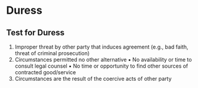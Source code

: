 # Duress

## Test for Duress
1. Improper threat by other party that induces agreement (e.g., bad faith, threat of criminal prosecution) 
2. Circumstances permitted no other alternative 
	▪ No availability or time to consult legal counsel 
	▪ No time or opportunity to find other sources of contracted good/service 
3. Circumstances are the result of the coercive acts of other party